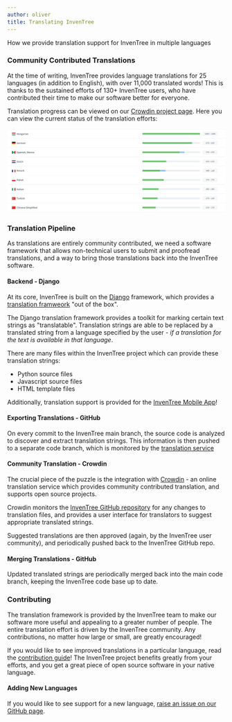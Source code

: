 ```yaml
---
author: oliver
title: Translating InvenTree
---
```


How we provide translation support for InvenTree in multiple languages

### Community Contributed Translations

At the time of writing, InvenTree provides language translations for 25 languages (in addition to English), with over 11,000 translated words! This is thanks to the sustained efforts of 130+ InvenTree users, who have contributed their time to make our software better for everyone.

Translation progress can be viewed on our [Crowdin project page](https://crowdin.com/project/inventree). Here you can view the current status of the translation efforts:

![Translations](/assets/blog/2022-11-22-translation.png)

### Translation Pipeline

As translations are entirely community contributed, we need a software framework that allows non-technical users to submit and proofread translations, and a way to bring those translations back into the InvenTree software.

#### Backend - Django

At its core, InvenTree is built on the [Django](https://www.djangoproject.com/) framework, which provides a [translation framweork](https://docs.djangoproject.com/en/4.1/topics/i18n/translation/) "out of the box". 

The Django translation framework provides a toolkit for marking certain text strings as "translatable". Translation strings are able to be replaced by a translated string from a language specified by the user - *if a translation for the text is available in that language*.

There are many files within the InvenTree project which can provide these translation strings:

- Python source files
- Javascript source files
- HTML template files

Additionally, translation support is provided for the [InvenTree Mobile App](/extend/app.md)!

#### Exporting Translations - GitHub

On every commit to the InvenTree main branch, the source code is analyzed to discover and extract translation strings. This information is then pushed to a separate code branch, which is monitored by the [translation service](#community-translation---crowdin)

#### Community Translation - Crowdin

The crucial piece of the puzzle is the integration with [Crowdin](https://crowdin.com/) - an online translation service which provides community contributed translation, and supports open source projects.

Crowdin monitors the [InvenTree GitHub repository](https://github.com/inventree/inventree) for any changes to translation files, and provides a user interface for translators to suggest appropriate translated strings.

Suggested translations are then approved (again, by the InvenTree user community), and periodically pushed back to the InvenTree GitHub repo.

#### Merging Translations - GitHub

Updated translated strings are periodically merged back into the main code branch, keeping the InvenTree code base up to date.

### Contributing

The translation framework is provided by the InvenTree team to make our software more useful and appealing to a greater number of people. The entire translation effort is driven by the InvenTree community. Any contributions, no matter how large or small, are greatly encouraged!

If you would like to see improved translations in a particular language, read the [contribution guide](/contribute.md#translate)! The InvenTree project benefits greatly from your efforts, and you get a great piece of open source software in your native language.

#### Adding New Languages

If you would like to see support for a new language, [raise an issue on our GitHub page](https://github.com/inventree/InvenTree/issues/new?assignees=&labels=enhancement%2Ctriage%3Anot-checked&template=feature_request.yaml&title=%5BFR%5D+title).